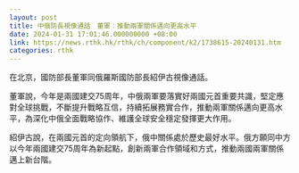 ```yaml
---
layout: post
title: 中俄防長視像通話　董軍︰推動兩軍關係邁向更高水平
date: 2024-01-31 17:01:46.000000000 +08:00
link: https://news.rthk.hk/rthk/ch/component/k2/1738615-20240131.htm
categories: rthk
---
```


在北京，國防部長董軍同俄羅斯國防部長紹伊古視像通話。

董軍說，今年是兩國建交75周年，中俄兩軍要落實好兩國元首重要共識，堅定應對全球挑戰，不斷提升戰略互信，持續拓展務實合作，推動兩軍關係邁向更高水平，為深化中俄全面戰略協作、維護全球安全穩定發揮更大作用。

紹伊古說，在兩國元首的定向領航下，俄中關係處於歷史最好水平。俄方願同中方以今年兩國建交75周年為新起點，創新兩軍合作領域和方式，推動兩國兩軍關係邁上新台階。
